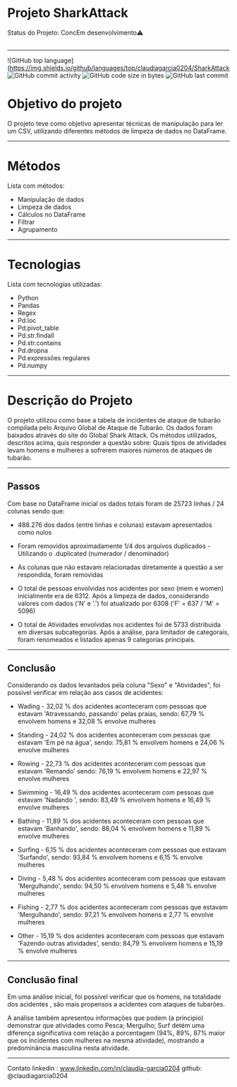 # Projeto SharkAttack

Status do Projeto: ConcEm desenvolvimento:warning:
<br/>
<br/>

___
![GitHub top language](https://img.shields.io/github/languages/top/claudiagarcia0204/SharkAttack
![GitHub commit activity](https://img.shields.io/github/commit-activity/m/claudiagarcia0204/SharkAttack)
![GitHub code size in bytes](https://img.shields.io/github/languages/code-size/claudiagarcia0204/SharkAttack)
![GitHub last commit](https://img.shields.io/github/last-commit/claudiagarcia0204/SharkAttack)

# Objetivo do projeto
O projeto teve como objetivo apresentar técnicas de manipulação para ler um CSV, utilizando diferentes métodos de limpeza de dados no DataFrame. 

___
# Métodos
Lista com métodos:

* Manipulação de dados
* Limpeza de dados
* Cálculos no DataFrame
* Filtrar
* Agrupamento

___
# Tecnologias
Lista com tecnologias utilizadas:

* Python
* Pandas
* Regex
* Pd.loc
* Pd.pivot_table
* Pd.str.findall
* Pd.str.contains
* Pd.dropna
* Pd.expressões regulares
* Pd.numpy

___
# Descrição do Projeto
O projeto utilizou como base a tabela de incidentes de ataque de tubarão compilada pelo Arquivo Global de Ataque de Tubarão. Os dados foram baixados através do site do Global Shark Attack. 
Os métodos utilizados, descritos acima, quis responder a questão sobre: Quais tipos de atividades levam homens e mulheres a sofrerem maiores números de ataques de tubarão.

___
## Passos
Com base no DataFrame inicial os dados totais foram de  25723 linhas / 24 colunas sendo que:
* 488.276 dos dados (entre linhas e colunas) estavam apresentados como nulos

* Foram removidos aproximadamente 1/4 dos arquivos duplicados - Utilizando o .duplicated (numerador / denominador)

* As colunas que não estavam relacionadas diretamente a questão a ser respondida, foram removidas

* O total de pessoas envolvidas nos acidentes por sexo (mem e women) inicialmente era de 6312. Após a limpeza de dados, considerando valores com dados ('N' e '.') foi atualizado por 6308 ('F' = 637 / 'M' = 5096)

* O total de Atividades envolvidas nos acidentes foi de 5733 distribuida em diversas subcategorias. Após a análise, para limitador de categorais, foram renomeados e listados apenas 9 categorias principais.

___
## Conclusão
Considerando os dados levantados pela coluna "Sexo" e "Atividades", foi possivel verificar em relação aos casos de acidentes:

* Wading - 32,02 % dos acidentes aconteceram com pessoas que estavam 'Atravessando, passando' pelas praias, sendo: 67,79 % envolvem homens e 32,08 % envolve mulheres

* Standing - 24,02 % dos acidentes aconteceram com pessoas que estavam 'Em pé na água', sendo: 75,81 % envolvem homens e 24,06 % envolve mulheres

* Rowing - 22,73 % dos acidentes aconteceram com pessoas que estavam 'Remando' sendo: 76,19 % envolvem homens e 22,97 % envolve mulheres

* Swimming - 16,49 % dos acidentes aconteceram com pessoas que estavam 'Nadando ', sendo: 83,49 % envolvem homens e 16,49 % envolve mulheres

* Bathing - 11,89 % dos acidentes aconteceram com pessoas que estavam 'Banhando', sendo: 88,04 % envolvem homens e 11,89 % envolve mulheres

* Surfing - 6,15 % dos acidentes aconteceram com pessoas que estavam 'Surfando', sendo: 93,84 % envolvem homens e 6,15 % envolve mulheres

* Diving - 5,48 % dos acidentes aconteceram com pessoas que estavam 'Mergulhando', sendo: 94,50 % envolvem homens e 5,48 % envolve mulheres 

* Fishing - 2,77 % dos acidentes aconteceram com pessoas que estavam 'Mergulhando', sendo: 97,21 % envolvem homens e 2,77 % envolve mulheres 

* Other - 15,19 % dos acidentes aconteceram com pessoas que estavam 'Fazendo outras atividades', sendo: 84,79 % envolvem homens e 15,19 % envolve mulheres 

___
## Conclusão final
Em uma análise inicial, foi possível verificar que os homens, na totalidade dos acidentes , são mais propensos a acidentes com ataques de tubarões.

A análise também apresentou informações que podem (a principio) demonstrar que atividades como Pesca; Mergulho; Surf detém uma diferença significativa com relação a porcentagem (94%, 89%, 87% maior que os incidentes com mulheres na mesma atividade), mostrando a predominância masculina nesta atividade.

___
Contato
linkedin : www.linkedin.com/in/claudia-garcia0204
github: @claudiagarcia0204